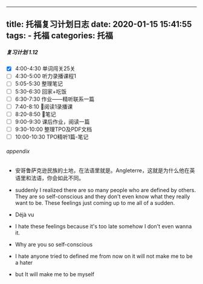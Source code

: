 



---
title: 托福复习计划日志
date: 2020-01-15 15:41:55
tags:
    - 托福
categories: 托福
---

##### 复习计划 1.12

- [x] 4:00-4:30 单词闯关25关
- [ ] 4:30-5:00 听力录播课程1
- [ ] 5:05-5:30 整理笔记
- [ ] 5:30-6:30 回家+吃饭
- [ ] 6:30-7:30 作业——精听联系一篇
- [ ] 7:40-8:10 阅读1录播课
- [ ] 8:20-8:50 笔记
- [ ] 9:00-9:30 课后作业，阅读一篇
- [ ] 9:30-10:00 整理TPO及PDF文档
- [ ] 10:00-10:30 TPO精听1篇-笔记

###### appendix

- 安哥鲁萨克逊民族的土地，在法语里就是。Angleterre，这就是为什么他在英语里和法语，你会如此不同。

- suddenly I realized there are so many people who are defined by others. They are so self-conscious and they don't even know what they really want to be. These feelings just coming up to me all of a sudden.
- Déjà vu
- I hate these feelings because it's too late somehow I don't even wanna it.
- Why are you so self-conscious
- I hate anyone tried to defined me from now on it will not make me to be a hater
- but It will make me to be myself